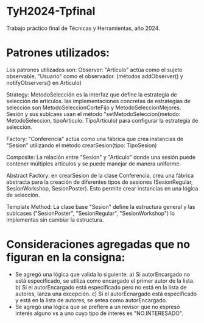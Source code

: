 # TyH2024-Tpfinal
Trabajo práctico final de Técnicas y Herramientas, año 2024.

# Patrones utilizados:

Los patrones utilizados son:
Observer: "Artículo" actúa como el sujeto observable, "Usuario" como el observador. (métodos addObserver() y notifyObservers() en Artículo)

Strategy: MetodoSelección es la interfaz que define la estrategia de selección de artículos. las implementaciones concretas de estrategias de selección son MetodoSeleccionCorteFijo y MetodoSeleccionMejores.
Sesión y sus sublcaes usan el método "setMetodoSeleccion(metodo: MetodoSeleccion, tipoArticulo: TipoArticulo) para configurar la estrategia de selección.

Factory: "Conferencia" actúa como una fábrica que crea instancias de "Sesion" utilizando el método crearSesion(tipo: TipoSesion)

Composite: La relación entre "Sesion" y "Articulo" donde una sesión puede contener múltiples artículos y se puede manejar de manera uniforme.

Abstract Factory: en crearSesion de la clase Conferencia, crea una fábrica abstracta para la creación de diferentes tipos de sesiones (SesionRegular, SesionWorkshop, SesionPoster). Esto permite crear instancias en una lógica de selección.

Template Method: La clase base "Sesion" define la estructura general y las sublcases ("SesionPoster", "SesionRegular", "SesionWorkshop") lo implementas sin cambiar la estructura.


# Consideraciones agregadas que no figuran en la consigna:

- Se agregó una lógica que valida lo siguiente: 
a) Si autorEncargado no está especificado, se utiliza como encargado el primer autor de la lista.
b) Si el autorEncargado está especificado pero no está en la lista de autores, lanza una excepción.
c) Si el autorEcnargado está especificado y está en la lista de autores, se setea como autorEncargado.
- Se agregó una lógica que se prefiere a un revisor que no expresó interés alguno vs a uno cuyo tipo de interés es "NO.INTERESADO".
